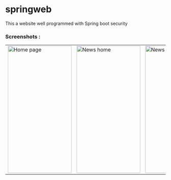 # springweb
This a website well programmed with Spring boot security





 ### Screenshots : 
 
 <table align="center">
  <tr>
    <td><img src="https://user-images.githubusercontent.com/78819932/174809712-f01ac92a-dee3-4ad2-a5cb-9f93c2065eed.png" alt="Home page" style="width:200px;height:400px;"></td>
      <td><img src="https://user-images.githubusercontent.com/78819932/174812441-406bbf16-7131-4b0b-8523-a0f6829b0df9.png" alt="News home" style="width:200px;height:400px;"></td>
    <td><img src="https://user-images.githubusercontent.com/78819932/174809712-f01ac92a-dee3-4ad2-a5cb-9f93c2065eed.png" alt="News home" style="width:200px;height:400px;"></td>
    
   
  </tr>
  
  
   
</table><br><br>


 







